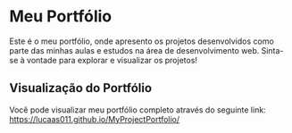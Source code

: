 # Meu Portfólio

Este é o meu portfólio, onde apresento os projetos desenvolvidos como parte das minhas aulas e estudos na área de desenvolvimento web. Sinta-se à vontade para explorar e visualizar os projetos!

## Visualização do Portfólio

Você pode visualizar meu portfólio completo através do seguinte link: https://lucaas011.github.io/MyProjectPortfolio/
